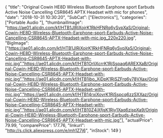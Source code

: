 {
	"title": "Original Cowin HE8D Wireless Bluetooth Earphone sport Earbuds Active Noise Cancelling CSR8645 APTX Headset with mic for phones",
	"date": "2018-10-31 10:30:20",
	"SubCat": ["Electronics"],
	"categories": ["Portable Audio "],
	"thumbnailImage": "https://ae01.alicdn.com/kf/HTB1JIRiXojrK1RkHFNRq6ySvpXaS/Original-Cowin-HE8D-Wireless-Bluetooth-Earphone-sport-Earbuds-Active-Noise-Cancelling-CSR8645-APTX-Headset-with-mic.jpg_220x220.jpg",
	"BigImage": ["https://ae01.alicdn.com/kf/HTB1JIRiXojrK1RkHFNRq6ySvpXaS/Original-Cowin-HE8D-Wireless-Bluetooth-Earphone-sport-Earbuds-Active-Noise-Cancelling-CSR8645-APTX-Headset-with-mic.jpg","https://ae01.alicdn.com/kf/HTB1OrliXcrrK1RjSspaq6AREXXaB/Original-Cowin-HE8D-Wireless-Bluetooth-Earphone-sport-Earbuds-Active-Noise-Cancelling-CSR8645-APTX-Headset-with-mic.jpg","https://ae01.alicdn.com/kf/HTB1ibo_XjDpK1RjSZFrq6y78VXax/Original-Cowin-HE8D-Wireless-Bluetooth-Earphone-sport-Earbuds-Active-Noise-Cancelling-CSR8645-APTX-Headset-with-mic.jpg","https://ae01.alicdn.com/kf/HTB14rxiXovrK1RjSspcq6zzSXXaz/Original-Cowin-HE8D-Wireless-Bluetooth-Earphone-sport-Earbuds-Active-Noise-Cancelling-CSR8645-APTX-Headset-with-mic.jpg","https://ae01.alicdn.com/kf/HTB10Z4iXfjsK1Rjy1Xaq6zispXa9/Original-Cowin-HE8D-Wireless-Bluetooth-Earphone-sport-Earbuds-Active-Noise-Cancelling-CSR8645-APTX-Headset-with-mic.jpg"],
	"actualPrice": 79.99,
	"comparePrice": 177.76,
	"linkurl": "http://s.click.aliexpress.com/e/mh1Z7j6",
	"inStock": 149
}
